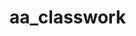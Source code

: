 # aa_classwork










































































































































